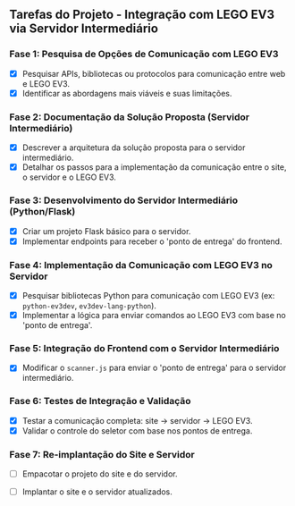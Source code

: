 ## Tarefas do Projeto - Integração com LEGO EV3 via Servidor Intermediário

### Fase 1: Pesquisa de Opções de Comunicação com LEGO EV3
- [x] Pesquisar APIs, bibliotecas ou protocolos para comunicação entre web e LEGO EV3.
- [x] Identificar as abordagens mais viáveis e suas limitações.

### Fase 2: Documentação da Solução Proposta (Servidor Intermediário)
- [x] Descrever a arquitetura da solução proposta para o servidor intermediário.
- [x] Detalhar os passos para a implementação da comunicação entre o site, o servidor e o LEGO EV3.

### Fase 3: Desenvolvimento do Servidor Intermediário (Python/Flask)
- [x] Criar um projeto Flask básico para o servidor.
- [x] Implementar endpoints para receber o 'ponto de entrega' do frontend.

### Fase 4: Implementação da Comunicação com LEGO EV3 no Servidor
- [x] Pesquisar bibliotecas Python para comunicação com LEGO EV3 (ex: `python-ev3dev`, `ev3dev-lang-python`).
- [x] Implementar a lógica para enviar comandos ao LEGO EV3 com base no 'ponto de entrega'.

### Fase 5: Integração do Frontend com o Servidor Intermediário
- [x] Modificar o `scanner.js` para enviar o 'ponto de entrega' para o servidor intermediário.

### Fase 6: Testes de Integração e Validação
- [x] Testar a comunicação completa: site -> servidor -> LEGO EV3.
- [x] Validar o controle do seletor com base nos pontos de entrega.

### Fase 7: Re-implantação do Site e Servidor
- [ ] Empacotar o projeto do site e do servidor.
- [ ] Implantar o site e o servidor atualizados.

